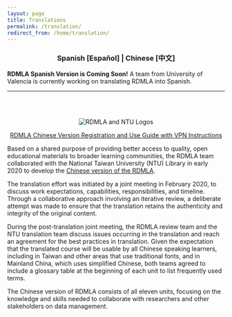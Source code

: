 ```yaml
---
layout: page
title: Translations
permalink: /translation/
redirect_from: /home/translation/
---
```

<h3><p align="center"> <b>Spanish [Español] | Chinese [中文] </b></p></h3>

**RDMLA Spanish Version is Coming Soon!** A team from University of Valencia is currently working on translating RDMLA into Spanish.
<br>    


<hr>


<br>  
<br>  
<p align="center"><img src="/images/display-images/RDMLA+NTU.png" alt="RDMLA and NTU Logos"></p> 

<p style="color:red;" align="center"><a href="https://github.com/RDMLA/rdmla.github.io/blob/master/images/RDMLA%E4%B8%AD%E6%96%87%E7%89%88%20%E6%B3%A8%E5%86%8C%E5%8F%8A%E4%BD%BF%E7%94%A8%E6%8C%87%E5%8D%97.pdf" target="_blank">RDMLA Chinese Version Registration and Use Guide with VPN Instructions</a></p>

Based on a shared purpose of providing better access to quality, open educational materials to broader learning communities, the RDMLA team collaborated with the National Taiwan University (NTU) Library in early 2020 to develop the <a href="https://www.canvas.net/browse/simmonsu/courses/research-data-management-librarian-academy-rdmla--" target="_blank">Chinese version of the RDMLA</a>. 

The translation effort was initiated by a joint meeting in February 2020, to discuss work expectations, capabilities, responsibilities, and timeline. Through a collaborative approach involving an iterative review, a deliberate attempt was made to ensure that the translation retains the authenticity and integrity of the original content.

During the post-translation joint meeting, the RDMLA review team and the NTU translation team discuss issues occurring in the translation and reach an agreement for the best practices in translation. Given the expectation that the translated course will be usable by all Chinese speaking learners, including in Taiwan and other areas that use traditional fonts, and in Mainland China, which uses simplified Chinese, both teams agreed to include a glossary table at the beginning of each unit to list frequently used terms.

The Chinese version of RDMLA consists of all eleven units, focusing on the knowledge and skills needed to collaborate with researchers and other stakeholders on data management.
